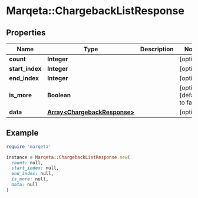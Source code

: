 # Marqeta::ChargebackListResponse

## Properties

| Name | Type | Description | Notes |
| ---- | ---- | ----------- | ----- |
| **count** | **Integer** |  | [optional] |
| **start_index** | **Integer** |  | [optional] |
| **end_index** | **Integer** |  | [optional] |
| **is_more** | **Boolean** |  | [optional][default to false] |
| **data** | [**Array&lt;ChargebackResponse&gt;**](ChargebackResponse.md) |  | [optional] |

## Example

```ruby
require 'marqeta'

instance = Marqeta::ChargebackListResponse.new(
  count: null,
  start_index: null,
  end_index: null,
  is_more: null,
  data: null
)
```

